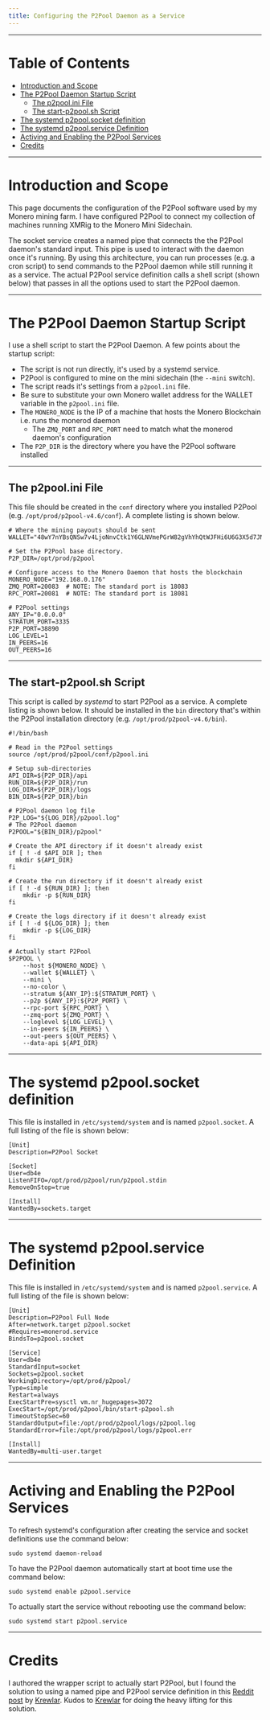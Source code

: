```yaml
---
title: Configuring the P2Pool Daemon as a Service
---
```


---

# Table of Contents

* [Introduction and Scope](#introduction-and-scope)
* [The P2Pool Daemon Startup Script](#the-p2pool-daemon-startup-script)
  * [The p2pool.ini File](#the-p2pool.ini-file)
  * [The start-p2pool.sh Script](#the-start-p2pool.sh-script)
* [The systemd p2pool.socket definition](#the-systemd-p2pool.socket-definition)
* [The systemd p2pool.service Definition](#the-systemd-p2pool.service-definition)
* [Activing and Enabling the P2Pool Services](#Activing-and-enabling-the-p2pool-services)
* [Credits](#credits)

---

# Introduction and Scope

This page documents the configuration of the P2Pool software used by my Monero mining farm. I have configured P2Pool to connect my collection of machines running XMRig to the Monero Mini Sidechain.

The socket service creates a named pipe that connects the the P2Pool daemon's standard input. This pipe is used to interact with the daemon once it's running. By using this architecture, you can run processes (e.g. a cron script) to send commands to the P2Pool daemon while still running it as a service. The actual P2Pool service definition calls a shell script (shown below) that passes in all the options used to start the P2Pool daemon.

---

# The P2Pool Daemon Startup Script

I use a shell script to start the P2Pool Daemon. A few points about the startup script:

* The script is not run directly, it's used by a systemd service.
* P2Pool is configured to mine on the mini sidechain (the `--mini` switch).
* The script reads it's settings from a `p2pool.ini` file.
* Be sure to substitute your own Monero wallet address for the WALLET variable in the `p2pool.ini` file.
* The `MONERO_NODE` is the IP of a machine that hosts the Monero Blockchain i.e. runs the monerod daemon
  * The `ZMQ_PORT` and `RPC_PORT` need to match what the monerod daemon's configuration
* The `P2P_DIR` is the directory where you have the P2Pool software installed

---

## The p2pool.ini File

This file should be created in the `conf` directory where you installed P2Pool (e.g. `/opt/prod/p2pool-v4.6/conf`). A complete listing is shown below.

```
# Where the mining payouts should be sent
WALLET="48wY7nYBsQNSw7v4LjoNnvCtk1Y6GLNVmePGrW82gVhYhQtWJFHi6U6G3X5d7JN2ucajU9SeBcijET8ZzKWYwC3z3Y6fDEG"

# Set the P2Pool base directory.
P2P_DIR=/opt/prod/p2pool

# Configure access to the Monero Daemon that hosts the blockchain
MONERO_NODE="192.168.0.176"
ZMQ_PORT=20083  # NOTE: The standard port is 18083
RPC_PORT=20081  # NOTE: The standard port is 18081

# P2Pool settings
ANY_IP="0.0.0.0"
STRATUM_PORT=3335
P2P_PORT=38890
LOG_LEVEL=1
IN_PEERS=16
OUT_PEERS=16
```

---

## The start-p2pool.sh Script

This script is called by *systemd* to start P2Pool as a service. A complete listing is shown below. It should be installed in the `bin` directory that's within the P2Pool installation directory (e.g. `/opt/prod/p2pool-v4.6/bin`).

```
#!/bin/bash

# Read in the P2Pool settings
source /opt/prod/p2pool/conf/p2pool.ini

# Setup sub-directories
API_DIR=${P2P_DIR}/api
RUN_DIR=${P2P_DIR}/run
LOG_DIR=${P2P_DIR}/logs
BIN_DIR=${P2P_DIR}/bin

# P2Pool daemon log file
P2P_LOG="${LOG_DIR}/p2pool.log"
# The P2Pool daemon
P2POOL="${BIN_DIR}/p2pool"

# Create the API directory if it doesn't already exist
if [ ! -d $API_DIR ]; then
  mkdir ${API_DIR}
fi

# Create the run directory if it doesn't already exist
if [ ! -d ${RUN_DIR} ]; then
	mkdir -p ${RUN_DIR}
fi

# Create the logs directory if it doesn't already exist
if [ ! -d ${LOG_DIR} ]; then
	mkdir -p ${LOG_DIR}
fi

# Actually start P2Pool
$P2POOL \
	--host ${MONERO_NODE} \
	--wallet ${WALLET} \
	--mini \
	--no-color \
	--stratum ${ANY_IP}:${STRATUM_PORT} \
	--p2p ${ANY_IP}:${P2P_PORT} \
	--rpc-port ${RPC_PORT} \
	--zmq-port ${ZMQ_PORT} \
	--loglevel ${LOG_LEVEL} \
	--in-peers ${IN_PEERS} \
	--out-peers ${OUT_PEERS} \
	--data-api ${API_DIR}
```

---

# The systemd p2pool.socket definition

This file is installed in `/etc/systemd/system` and is named `p2pool.socket`. A full listing of the file is shown below:

```
[Unit]
Description=P2Pool Socket

[Socket]
User=db4e
ListenFIFO=/opt/prod/p2pool/run/p2pool.stdin
RemoveOnStop=true

[Install]
WantedBy=sockets.target
```

---

# The systemd p2pool.service Definition

This file is installed in `/etc/systemd/system` and is named `p2pool.service`. A full listing of the file is shown below:

```
[Unit]
Description=P2Pool Full Node
After=network.target p2pool.socket
#Requires=monerod.service
BindsTo=p2pool.socket

[Service]
User=db4e
StandardInput=socket
Sockets=p2pool.socket
WorkingDirectory=/opt/prod/p2pool/
Type=simple
Restart=always
ExecStartPre=sysctl vm.nr_hugepages=3072
ExecStart=/opt/prod/p2pool/bin/start-p2pool.sh
TimeoutStopSec=60
StandardOutput=file:/opt/prod/p2pool/logs/p2pool.log
StandardError=file:/opt/prod/p2pool/logs/p2pool.err

[Install]
WantedBy=multi-user.target
```

---

# Activing and Enabling the P2Pool Services

To refresh systemd's configuration after creating the service and socket definitions use the command below:

```
sudo systemd daemon-reload
```

To have the P2Pool daemon automatically start at boot time use the command below:

```
sudo systemd enable p2pool.service
```

To actually start the service without rebooting use the command below:

```
sudo systemd start p2pool.service
```

---

# Credits

I authored the wrapper script to actually start P2Pool, but I found the solution to using a named pipe and P2Pool service definition in this [Reddit post](https://www.reddit.com/r/MoneroMining/comments/12w28m6/comment/jhffnn8/?utm_source=share&utm_medium=web2x&context=3&rdt=38081) by [Krewlar](https://www.reddit.com/user/krewlar/). Kudos to [Krewlar](https://www.reddit.com/user/krewlar/) for doing the heavy lifting for this solution.






